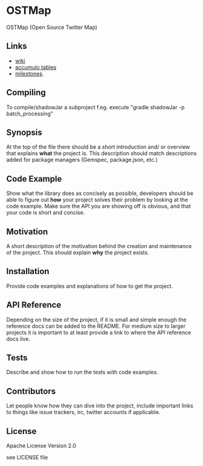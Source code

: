 # OSTMap

OSTMap (Open Source Twitter Map)

## Links
* [wiki](https://github.com/IIDP/OSTMap/wiki)
* [accumulo tables](https://github.com/IIDP/OSTMap/wiki/Accumulo-schema)
* [milestones](https://github.com/IIDP/OSTMap/milestones).

## Compiling

To compile/shadowJar a subproject f.eg. execute "gradle shadowJar -p batch_processing"

## Synopsis

At the top of the file there should be a short introduction and/ or overview that explains **what** the project is. This description should match descriptions added for package managers (Gemspec, package.json, etc.)

## Code Example

Show what the library does as concisely as possible, developers should be able to figure out **how** your project solves their problem by looking at the code example. Make sure the API you are showing off is obvious, and that your code is short and concise.

## Motivation

A short description of the motivation behind the creation and maintenance of the project. This should explain **why** the project exists.

## Installation

Provide code examples and explanations of how to get the project.

## API Reference

Depending on the size of the project, if it is small and simple enough the reference docs can be added to the README. For medium size to larger projects it is important to at least provide a link to where the API reference docs live.

## Tests

Describe and show how to run the tests with code examples.

## Contributors

Let people know how they can dive into the project, include important links to things like issue trackers, irc, twitter accounts if applicable.

## License

 Apache License Version 2.0
 
 see LICENSE file
